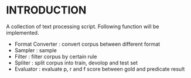 INTRODUCTION
============

A collection of text processing script. Following function will be implemented.

* Format Converter  : convert corpus between different format
* Sampler           : sample 
* Filter            : filter corpus by certain rule
* Spliter           : split corpus into train, devolop and test set
* Evaluator         : evaluate p, r and f score between gold and predicate result


